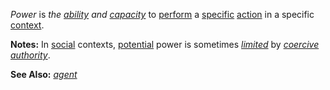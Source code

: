 *Power* is *the [ability](https://github.com/gcassel/Modular-Organization-Terminology/blob/master/terms/ability.md) and [capacity](https://github.com/gcassel/Modular-Organization-Terminology/blob/master/terms/capacity.md)* to [perform](https://github.com/gcassel/Modular-Organization-Terminology/blob/master/terms/perform.md) a [specific](https://github.com/gcassel/Modular-Organization-Terminology/blob/master/terms/specific.md) [action](https://github.com/gcassel/Modular-Organization-Terminology/blob/master/terms/act.md) in a specific [context](https://github.com/gcassel/Modular-Organization-Terminology/blob/master/terms/context.md).
		
**Notes:** In [social](https://github.com/gcassel/Modular-Organization-Terminology/blob/master/terms/social.md) contexts, [potential](https://github.com/gcassel/Modular-Organization-Terminology/blob/master/terms/potential.md) power is sometimes *[limited](https://github.com/gcassel/Modular-Organization-Terminology/blob/master/terms/limit.md)* by *[coercive](https://github.com/gcassel/Modular-Organization-Terminology/blob/master/terms/coercive.md) [authority](https://github.com/gcassel/Modular-Organization-Terminology/blob/master/terms/authority.md)*.
		
**See Also:** *[agent](https://github.com/gcassel/Modular-Organization-Terminology/blob/master/terms/agent.md)*
